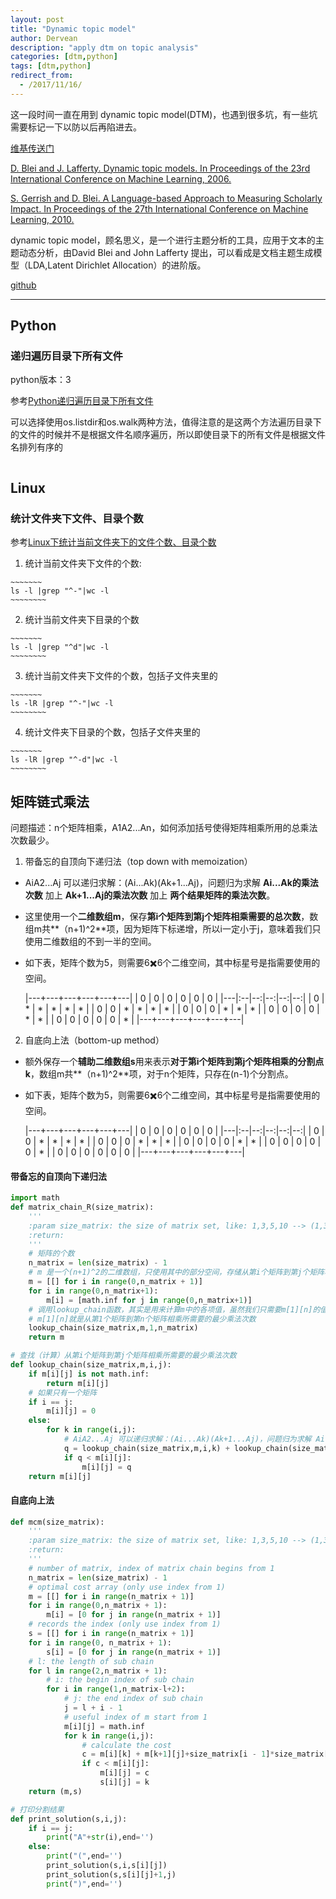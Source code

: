 ```yaml
---
layout: post
title: "Dynamic topic model"
author: Dervean
description: "apply dtm on topic analysis"
categories: [dtm,python]
tags: [dtm,python]
redirect_from:
  - /2017/11/16/
---
```


这一段时间一直在用到 dynamic topic model(DTM)，也遇到很多坑，有一些坑需要标记一下以防以后再陷进去。

[维基传送门](https://en.wikipedia.org/wiki/Dynamic_topic_model)

[D. Blei and J. Lafferty. Dynamic topic models. In Proceedings of the 23rd International Conference on Machine Learning, 2006.](http://www.cs.columbia.edu/~blei/papers/BleiLafferty2006a.pdf)

[S. Gerrish and D. Blei. A Language-based Approach to Measuring Scholarly Impact. In Proceedings of the 27th International Conference on Machine Learning, 2010.](http://www.cs.columbia.edu/~blei/papers/GerrishBlei2010.pdf)

dynamic topic model，顾名思义，是一个进行主题分析的工具，应用于文本的主题动态分析，由David Blei and John Lafferty 提出，可以看成是文档主题生成模型（LDA,Latent Dirichlet Allocation）的进阶版。

[github](https://github.com/blei-lab/dtm)

---



## Python

### 递归遍历目录下所有文件

python版本：3

参考[Python递归遍历目录下所有文件](http://www.cnblogs.com/dreamer-fish/p/3820625.html)

可以选择使用os.listdir和os.walk两种方法，值得注意的是这两个方法遍历目录下的文件的时候并不是根据文件名顺序遍历，所以即使目录下的所有文件是根据文件名排列有序的

~~~python

~~~


## Linux

### 统计文件夹下文件、目录个数

参考[Linux下统计当前文件夹下的文件个数、目录个数](http://www.jb51.net/article/56474.htm)

1. 统计当前文件夹下文件的个数:

~~~~~~~~~~~~
~~~~~~~
ls -l |grep "^-"|wc -l
~~~~~~~~
~~~~~~~~~~~~

2. 统计当前文件夹下目录的个数

~~~~~~~~~~~~
~~~~~~~
ls -l |grep "^d"|wc -l
~~~~~~~~
~~~~~~~~~~~~

3. 统计当前文件夹下文件的个数，包括子文件夹里的

~~~~~~~~~~~~
~~~~~~~
ls -lR |grep "^-"|wc -l
~~~~~~~~
~~~~~~~~~~~~

4. 统计文件夹下目录的个数，包括子文件夹里的

~~~~~~~~~~~~
~~~~~~~
ls -lR |grep "^-d"|wc -l
~~~~~~~~
~~~~~~~~~~~~

## 矩阵链式乘法

问题描述：n个矩阵相乘，A1A2...An，如何添加括号使得矩阵相乘所用的总乘法次数最少。

1. 带备忘的自顶向下递归法（top down with memoization）
 * AiA2...Aj 可以递归求解：(Ai...Ak)(Ak+1...Aj)，问题归为求解 **Ai...Ak的乘法次数** 加上 **Ak+1...Aj的乘法次数** 加上 **两个结果矩阵的乘法次数**。
 * 这里使用一个**二维数组m**，保存**第i个矩阵到第j个矩阵相乘需要的总次数**，数组m共**（n+1)^2**项，因为矩阵下标递增，所以i一定小于j，意味着我们只使用二维数组的不到一半的空间。
 * 如下表，矩阵个数为5，则需要6✖️6个二维空间，其中标星号是指需要使用的空间。

    |---+---+---+---+---+---|
    | 0 | 0 | 0 | 0 | 0 | 0 |
    |---|:--|--:|--:|--:|--:|
    | 0 | * | * | * | * | * |
    | 0 | 0 | * | * | * | * |
    | 0 | 0 | 0 | * | * | * |
    | 0 | 0 | 0 | 0 | * | * |
    | 0 | 0 | 0 | 0 | 0 | * |
    |---+---+---+---+---+---|

2. 自底向上法（bottom-up method）
 * 额外保存一个**辅助二维数组s**用来表示**对于第i个矩阵到第j个矩阵相乘的分割点k**，数组m共**（n+1)^2**项，对于n个矩阵，只存在(n-1)个分割点。
 * 如下表，矩阵个数为5，则需要6✖️6个二维空间，其中标星号是指需要使用的空间。

    |---+---+---+---+---+---|
    | 0 | 0 | 0 | 0 | 0 | 0 |
    |---|:--|--:|--:|--:|--:|
    | 0 | 0 | * | * | * | * |
    | 0 | 0 | 0 | * | * | * |
    | 0 | 0 | 0 | 0 | * | * |
    | 0 | 0 | 0 | 0 | 0 | * |
    | 0 | 0 | 0 | 0 | 0 | 0 |
    |---+---+---+---+---+---|

#### 带备忘的自顶向下递归法


~~~ python
import math
def matrix_chain_R(size_matrix):
    '''
    :param size_matrix: the size of matrix set, like: 1,3,5,10 --> (1,3),(3,5),(5,10)
    :return:
    '''
    # 矩阵的个数
    n_matrix = len(size_matrix) - 1
    # m 是一个(n+1)^2的二维数组，只使用其中的部分空间，存储从第i个矩阵到第j个矩阵相乘所需要的最少乘法次数
    m = [[] for i in range(0,n_matrix + 1)]
    for i in range(0,n_matrix+1):
        m[i] = [math.inf for j in range(0,n_matrix+1)]
    # 调用lookup_chain函数，其实是用来计算m中的各项值，虽然我们只需要m[1][n]的值
    # m[1][n]就是从第1个矩阵到第n个矩阵相乘所需要的最少乘法次数
    lookup_chain(size_matrix,m,1,n_matrix)
    return m

# 查找（计算）从第i个矩阵到第j个矩阵相乘所需要的最少乘法次数
def lookup_chain(size_matrix,m,i,j):
    if m[i][j] is not math.inf:
        return m[i][j]
    # 如果只有一个矩阵
    if i == j:
        m[i][j] = 0
    else:
        for k in range(i,j):
            # AiA2...Aj 可以递归求解：(Ai...Ak)(Ak+1...Aj)，问题归为求解 Ai...Ak的乘法次数 加上 Ak+1...Aj的乘法次数 加上 两个结果矩阵的乘法次数
            q = lookup_chain(size_matrix,m,i,k) + lookup_chain(size_matrix,m,k+1,j) + size_matrix[i-1]*size_matrix[k]*size_matrix[j]
            if q < m[i][j]:
                m[i][j] = q
    return m[i][j]
~~~

#### 自底向上法


~~~ python
def mcm(size_matrix):
    '''
    :param size_matrix: the size of matrix set, like: 1,3,5,10 --> (1,3),(3,5),(5,10)
    :return:
    '''
    # number of matrix, index of matrix chain begins from 1
    n_matrix = len(size_matrix) - 1
    # optimal cost array (only use index from 1)
    m = [[] for i in range(n_matrix + 1)]
    for i in range(0,n_matrix + 1):
        m[i] = [0 for j in range(n_matrix + 1)]
    # records the index (only use index from 1)
    s = [[] for i in range(n_matrix + 1)]
    for i in range(0, n_matrix + 1):
        s[i] = [0 for j in range(n_matrix + 1)]
    # l: the length of sub chain
    for l in range(2,n_matrix + 1):
        # i: the begin index of sub chain
        for i in range(1,n_matrix-l+2):
            # j: the end index of sub chain
            j = l + i - 1
            # useful index of m start from 1
            m[i][j] = math.inf
            for k in range(i,j):
                # calculate the cost
                c = m[i][k] + m[k+1][j]+size_matrix[i - 1]*size_matrix[k]*size_matrix[j]
                if c < m[i][j]:
                    m[i][j] = c
                    s[i][j] = k
    return (m,s)

# 打印分割结果
def print_solution(s,i,j):
    if i == j:
        print("A"+str(i),end='')
    else:
        print("(",end='')
        print_solution(s,i,s[i][j])
        print_solution(s,s[i][j]+1,j)
        print(")",end='')
~~~
